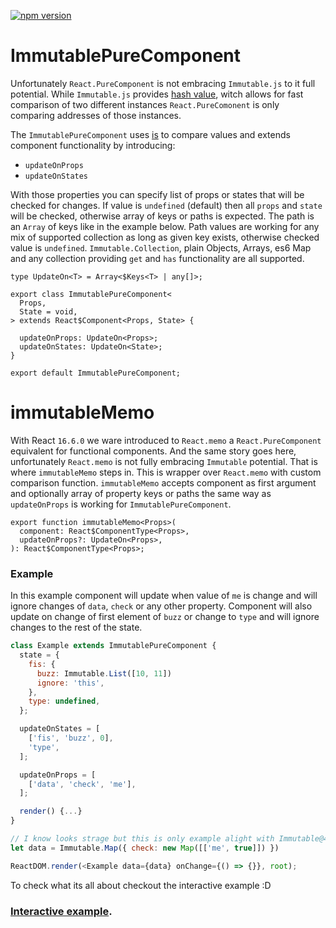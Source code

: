 [![npm version](https://badge.fury.io/js/react-immutable-pure-component.svg)](https://badge.fury.io/js/react-immutable-pure-component)

# ImmutablePureComponent

Unfortunately `React.PureComponent` is not embracing `Immutable.js` to it full
potential. While `Immutable.js` provides [hash value](https://facebook.github.io/immutable-js/docs/#/ValueObject/hashCode),
witch allows for fast comparison of two different instances
`React.PureComonent` is only comparing addresses of those instances.

The `ImmutablePureComponent` uses [is](https://facebook.github.io/immutable-js/docs/#/is) to compare values and
extends component functionality by introducing:
* `updateOnProps`
* `updateOnStates`

With those properties you can specify list of props or states that will be
checked for changes. If value is `undefined` (default) then all `props` and
`state` will be checked, otherwise array of keys or paths is expected. The path
is an `Array` of keys like in the example below. Path values are working for
any mix of supported collection as long as given key exists, otherwise checked
value is `undefined`. `Immutable.Collection`, plain Objects, Arrays, es6 Map
and any collection providing `get` and `has` functionality are all supported.

```
type UpdateOn<T> = Array<$Keys<T> | any[]>;

export class ImmutablePureComponent<
  Props,
  State = void,
> extends React$Component<Props, State> {

  updateOnProps: UpdateOn<Props>;
  updateOnStates: UpdateOn<State>;
}

export default ImmutablePureComponent;
```

# immutableMemo

With React `16.6.0` we ware introduced to `React.memo` a `React.PureComponent`
equivalent for functional components. And the same story goes here,
unfortunately `React.memo` is not fully embracing `Immutable` potential. That
is where `immutableMemo` steps in. This is wrapper over `React.memo` with
custom comparison function. `immutableMemo` accepts component as first argument
and optionally array of property keys or paths the same way as `updateOnProps`
is working for `ImmutablePureComponent`.

```
export function immutableMemo<Props>(
  component: React$ComponentType<Props>,
  updateOnProps?: UpdateOn<Props>,
): React$ComponentType<Props>;
```

### Example
In this example component will update when value of `me` is change and will
ignore changes of `data`, `check` or any other property. Component will also
update on change of first element of `buzz` or change to `type` and will ignore
changes to the rest of the state. 

```js
class Example extends ImmutablePureComponent {
  state = {
    fis: { 
      buzz: Immutable.List([10, 11])
      ignore: 'this',
    },
    type: undefined,
  };

  updateOnStates = [
    ['fis', 'buzz', 0],
    'type',
  ];

  updateOnProps = [
    ['data', 'check', 'me'],
  ];

  render() {...}
}

// I know looks strage but this is only example alight with Immutable@4 policy of mixing types
let data = Immutable.Map({ check: new Map([['me', true]]) }) 

ReactDOM.render(<Example data={data} onChange={() => {}}, root);
```

To check what its all about checkout the interactive example :D
### [Interactive example](https://codesandbox.io/s/github/Monar/react-immutable-pure-component/tree/master/example).
